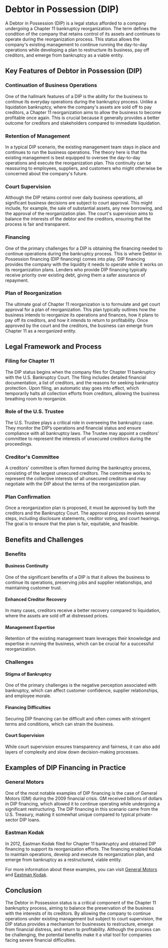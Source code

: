 # Debtor in Possession (DIP)

A Debtor in Possession (DIP) is a legal status afforded to a company undergoing a Chapter 11 bankruptcy reorganization. The term defines the condition of the company that retains control of its assets and continues to operate during the reorganization process. This status allows the company's existing management to continue running the day-to-day operations while developing a plan to restructure its business, pay off creditors, and emerge from bankruptcy as a viable entity.

## Key Features of Debtor in Possession (DIP)

### Continuation of Business Operations

One of the hallmark features of a DIP is the ability for the business to continue its everyday operations during the bankruptcy process. Unlike a liquidation bankruptcy, where the company's assets are sold off to pay creditors, a Chapter 11 reorganization aims to allow the business to become profitable once again. This is crucial because it generally provides a better outcome for creditors and stakeholders compared to immediate liquidation.

### Retention of Management

In a typical DIP scenario, the existing management team stays in place and continues to run the business operations. The theory here is that the existing management is best equipped to oversee the day-to-day operations and execute the reorganization plan. This continuity can be reassuring to employees, suppliers, and customers who might otherwise be concerned about the company's future.

### Court Supervision

Although the DIP retains control over daily business operations, all significant business decisions are subject to court approval. This might include, for example, the sale of substantial assets, any new borrowing, and the approval of the reorganization plan. The court's supervision aims to balance the interests of the debtor and the creditors, ensuring that the process is fair and transparent.

### Financing

One of the primary challenges for a DIP is obtaining the financing needed to continue operations during the bankruptcy process. This is where Debtor in Possession financing (DIP financing) comes into play. DIP financing provides the company with the liquidity it needs to operate while it works on its reorganization plans. Lenders who provide DIP financing typically receive priority over existing debt, giving them a safer assurance of repayment.

### Plan of Reorganization

The ultimate goal of Chapter 11 reorganization is to formulate and get court approval for a plan of reorganization. This plan typically outlines how the business intends to reorganize its operations and finances, how it plans to pay off its creditors, and how it intends to return to profitability. Once approved by the court and the creditors, the business can emerge from Chapter 11 as a reorganized entity.

## Legal Framework and Process

### Filing for Chapter 11

The DIP status begins when the company files for Chapter 11 bankruptcy with the U.S. Bankruptcy Court. The filing includes detailed financial documentation, a list of creditors, and the reasons for seeking bankruptcy protection. Upon filing, an automatic stay goes into effect, which temporarily halts all collection efforts from creditors, allowing the business breathing room to reorganize.

### Role of the U.S. Trustee

The U.S. Trustee plays a critical role in overseeing the bankruptcy case. They monitor the DIP’s operations and financial status and ensure compliance with all bankruptcy laws. The Trustee may appoint a creditors' committee to represent the interests of unsecured creditors during the proceedings.

### Creditor's Committee

A creditors' committee is often formed during the bankruptcy process, consisting of the largest unsecured creditors. The committee works to represent the collective interests of all unsecured creditors and may negotiate with the DIP about the terms of the reorganization plan.

### Plan Confirmation

Once a reorganization plan is proposed, it must be approved by both the creditors and the Bankruptcy Court. The approval process involves several steps, including disclosure statements, creditor voting, and court hearings. The goal is to ensure that the plan is fair, equitable, and feasible.

## Benefits and Challenges

### Benefits

#### Business Continuity

One of the significant benefits of a DIP is that it allows the business to continue its operations, preserving jobs and supplier relationships, and maintaining customer trust. 

#### Enhanced Creditor Recovery

In many cases, creditors receive a better recovery compared to liquidation, where the assets are sold off at distressed prices.

#### Management Expertise

Retention of the existing management team leverages their knowledge and expertise in running the business, which can be crucial for a successful reorganization.

### Challenges

#### Stigma of Bankruptcy

One of the primary challenges is the negative perception associated with bankruptcy, which can affect customer confidence, supplier relationships, and employee morale.

#### Financing Difficulties

Securing DIP financing can be difficult and often comes with stringent terms and conditions, which can strain the business.

#### Court Supervision

While court supervision ensures transparency and fairness, it can also add layers of complexity and slow down decision-making processes.

## Examples of DIP Financing in Practice

### General Motors

One of the most notable examples of DIP financing is the case of General Motors (GM) during the 2009 financial crisis. GM received billions of dollars in DIP financing, which allowed it to continue operating while undergoing a significant restructuring. The DIP financing in this scenario came from the U.S. Treasury, making it somewhat unique compared to typical private-sector DIP loans.

### Eastman Kodak

In 2012, Eastman Kodak filed for Chapter 11 bankruptcy and obtained DIP financing to support its reorganization efforts. The financing enabled Kodak to maintain operations, develop and execute its reorganization plan, and emerge from bankruptcy as a restructured, viable entity.

For more information about these examples, you can visit [General Motors](https://www.gm.com/) and [Eastman Kodak](https://www.kodak.com/).

## Conclusion

The Debtor in Possession status is a critical component of the Chapter 11 bankruptcy process, aiming to balance the preservation of the business with the interests of its creditors. By allowing the company to continue operations under existing management but subject to court supervision, the DIP status provides a mechanism for businesses to restructure, emerge from financial distress, and return to profitability. Although the process can be challenging, the potential benefits make it a vital tool for companies facing severe financial difficulties.